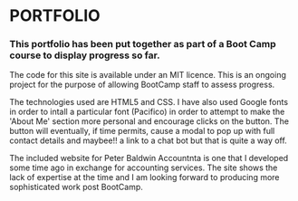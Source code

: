 # PORTFOLIO
### This portfolio has been put together as part of a Boot Camp course to display progress so far.
The code for this site is available under an MIT licence.
This is an ongoing project for the purpose of allowing BootCamp staff to assess progress.

The technologies used are HTML5 and CSS. I have also used Google fonts in order to intall a particular font (Pacifico) in order to attempt to make the 'About Me' section more personal and encourage clicks on the button. The button will eventually, if time permits, cause a modal to pop up with full contact details and maybee!! a link to a chat bot but that is quite a way off.

The included website for Peter Baldwin Accountnta is one that I developed some time ago in exchange for accounting services. The site shows the lack of expertise at the time and I am looking forward to producing more sophisticated work post BootCamp.
